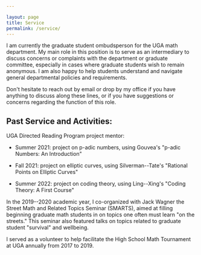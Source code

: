```yaml
---

layout: page
title: Service
permalink: /service/
---
```


I am currently the graduate student ombudsperson for the UGA math department. My main role in this position is to serve as an intermediary to discuss concerns or complaints with the department or graduate committee, especially in cases where graduate students wish to remain anonymous. I am also happy to help students understand and navigate general departmental policies and requirements.  

Don't hesitate to reach out by email or drop by my office if you have anything to discuss along these lines, or if you have suggestions or concerns regarding the function of this role. 

## Past Service and Activities:

UGA Directed Reading Program project mentor:

* Summer 2021: project on p-adic numbers, using Gouvea's "p-adic Numbers: An Introduction"  

* Fall 2021: project on elliptic curves, using Silverman--Tate's "Rational Points on Elliptic Curves"  

* Summer 2022: project on coding theory, using Ling--Xing's "Coding Theory: A First Course"  

In the 2019--2020 academic year, I co-organized with Jack Wagner the Street Math and Related Topics Seminar (SMARTS), aimed at filling beginning graduate math students in on topics one often must learn "on the streets." This seminar also featured talks on topics related to graduate student "survival" and wellbeing. 

I served as a volunteer to help facilitate the High School Math Tournament at UGA annually from 2017 to 2019. 